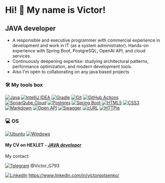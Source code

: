 Hi! 👋 My name is Victor!
=========================

JAVA developer 
--------------
* A responsible and executive programmer with commercial experience in development and work in IT (as a system administrator). Hands-on experience with Spring Boot, PostgreSQL, OpenAI API, and cloud services. 
* Continuously deepening expertise: studying architectural patterns, performance optimization, and modern development tools.
* Also I'm open to collaborating on any java based projects

### 🛠️ My tools box 
[![Java](https://img.shields.io/badge/Java-%23ED8B00.svg?logo=openjdk&logoColor=white)](#)
[![IntelliJ IDEA](https://img.shields.io/badge/IntelliJIDEA-000000.svg?logo=intellij-idea&logoColor=white)](#)
[![Gradle](https://img.shields.io/badge/Gradle-02303A.svg?logo=Gradle&logoColor=white)](#)
[![Git](https://img.shields.io/badge/Git-F05032?logo=git&logoColor=fff)](#)
[![GitHub Actions](https://img.shields.io/badge/github%20actions-%232671E5.svg?logo=githubactions&logoColor=white)](#)
[![SonarQube Cloud](https://img.shields.io/badge/SonarQube%20Cloud-126ED3?logo=sonarqubecloud&logoColor=fff)](#)
[![Postgres](https://img.shields.io/badge/Postgres-%23316192.svg?logo=postgresql&logoColor=white)](#)
[![Spring Boot](https://img.shields.io/badge/Spring%20Boot-6DB33F?logo=springboot&logoColor=fff)](#)
[![HTML5](https://img.shields.io/badge/-HTML5-2C1F2D?logo=HTML5&logoColor=white)](#)
[![CSS3](https://img.shields.io/badge/CSS3-1572B6.svg?logo=CSS3&logoColor=white)](#)
[![Markdown](https://img.shields.io/badge/Markdown-%23000000.svg?logo=markdown&logoColor=white)](#)
[![Open API](https://img.shields.io/badge/OpenAPI%20Initiative-6BA539.svg?logo=OpenAPI-Initiative&logoColor=white)](#)
[![Swagger](https://img.shields.io/badge/Swagger-85EA2D.svg?logo=Swagger&logoColor=black)](#)
[![cURL](https://img.shields.io/badge/curl-073551.svg?logo=curl&logoColor=white)](#)
[![HTTPie](https://img.shields.io/badge/HTTPie-73DC8C.svg?logo=HTTPie&logoColor=black)](#)

### 💻 OS

[![Ubuntu](https://img.shields.io/badge/Ubuntu-E95420?logo=ubuntu&logoColor=white)](#)
[![Windows](https://custom-icon-badges.demolab.com/badge/Windows-0078D6?logo=windows11&logoColor=white)](#)

#### My CV on HEXLET - [_JAVA developer_](https://cv.hexlet.io/ru/resumes/8775)

My contact:

[![Telegram](https://img.shields.io/badge/Telegram-2CA5E0?logo=telegram&logoColor=white)](#) @Victor_G793


[![LinkedIn](https://custom-icon-badges.demolab.com/badge/LinkedIn-0A66C2?logo=linkedin-white&logoColor=fff)](#) https://www.linkedin.com/in/victorgotsenko/
